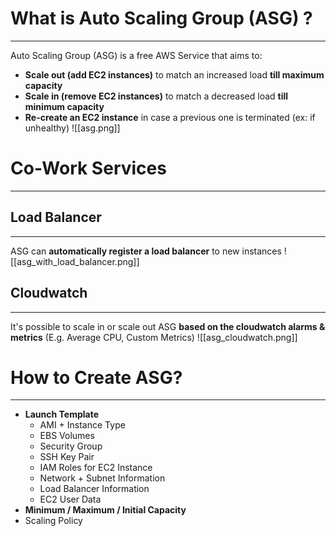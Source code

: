 # What is Auto Scaling Group (ASG) ?
---

Auto Scaling Group (ASG) is a free AWS Service that aims to:
* **Scale out (add EC2 instances)** to match an increased load **till maximum capacity**
* **Scale in (remove EC2 instances)** to match a decreased load **till minimum capacity**
* **Re-create an EC2 instance** in case a previous one is terminated (ex: if unhealthy)
![[asg.png]]

# Co-Work Services
---

## Load Balancer
---

ASG can **automatically register a load balancer** to new instances
![[asg_with_load_balancer.png]]

## Cloudwatch
---

It's possible to scale in or scale out ASG **based on the cloudwatch alarms & metrics** (E.g. Average CPU, Custom Metrics)
![[asg_cloudwatch.png]]

# How to Create ASG?
---

* **Launch Template**
	* AMI + Instance Type
	* EBS Volumes
	* Security Group
	* SSH Key Pair
	* IAM Roles for EC2 Instance
	* Network + Subnet Information
	* Load Balancer Information
	* EC2 User Data
* **Minimum / Maximum / Initial Capacity**
* Scaling Policy